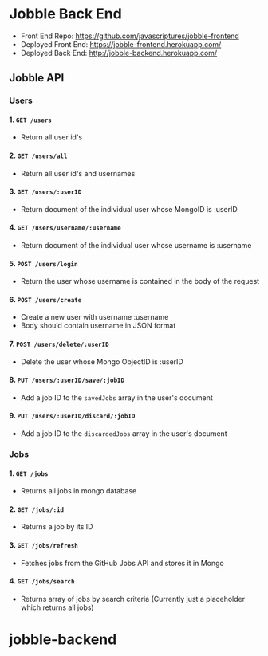 # Jobble Back End

- Front End Repo: https://github.com/javascriptures/jobble-frontend
- Deployed Front End: https://jobble-frontend.herokuapp.com/
- Deployed Back End: http://jobble-backend.herokuapp.com/

## Jobble API

### Users

#### 1. `GET /users`

- Return all user id's

#### 2. `GET /users/all`

- Return all user id's and usernames

#### 3. `GET /users/:userID`

- Return document of the individual user whose MongoID is :userID

#### 4. `GET /users/username/:username`

- Return document of the individual user whose username is :username

#### 5. `POST /users/login`

- Return the user whose username is contained in the body of the request

#### 6. `POST /users/create`

- Create a new user with username :username
- Body should contain username in JSON format

#### 7. `POST /users/delete/:userID`

- Delete the user whose Mongo ObjectID is :userID

#### 8. `PUT /users/:userID/save/:jobID`

- Add a job ID to the `savedJobs` array in the user's document

#### 9. `PUT /users/:userID/discard/:jobID`

- Add a job ID to the `discardedJobs` array in the user's document

### Jobs

#### 1. `GET /jobs`

- Returns all jobs in mongo database

#### 2. `GET /jobs/:id`

- Returns a job by its ID

#### 3. `GET /jobs/refresh`

- Fetches jobs from the GitHub Jobs API and stores it in Mongo

#### 4. `GET /jobs/search`

- Returns array of jobs by search criteria (Currently just a placeholder which returns all jobs)
# jobble-backend
